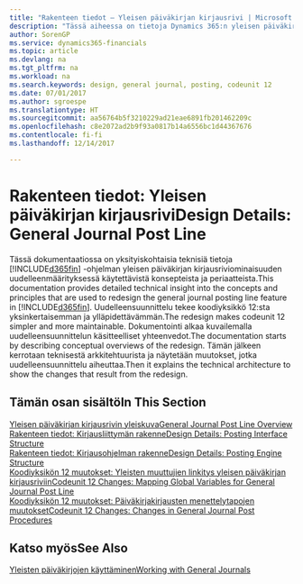 ```yaml
---
title: "Rakenteen tiedot – Yleisen päiväkirjan kirjausrivi | Microsoft Docs"
description: "Tässä aiheessa on tietoja Dynamics 365:n yleisen päiväkirjan kirjausriviominaisuuden uudelleenmäärityksessä käytettävistä käsitteistä ja periaatteista."
author: SorenGP
ms.service: dynamics365-financials
ms.topic: article
ms.devlang: na
ms.tgt_pltfrm: na
ms.workload: na
ms.search.keywords: design, general journal, posting, codeunit 12
ms.date: 07/01/2017
ms.author: sgroespe
ms.translationtype: HT
ms.sourcegitcommit: aa56764b5f3210229ad21eae6891fb201462209c
ms.openlocfilehash: c8e2072ad2b9f93a0817b14a6556bc1d44367676
ms.contentlocale: fi-fi
ms.lasthandoff: 12/14/2017

---
```

# <a name="design-details-general-journal-post-line"></a><span data-ttu-id="a4bed-103">Rakenteen tiedot: Yleisen päiväkirjan kirjausrivi</span><span class="sxs-lookup"><span data-stu-id="a4bed-103">Design Details: General Journal Post Line</span></span>
<span data-ttu-id="a4bed-104">Tässä dokumentaatiossa on yksityiskohtaisia teknisiä tietoja [!INCLUDE[d365fin](includes/d365fin_md.md)] -ohjelman yleisen päiväkirjan kirjausriviominaisuuden uudelleenmäärityksessä käytettävistä konsepteista ja periaatteista.</span><span class="sxs-lookup"><span data-stu-id="a4bed-104">This documentation provides detailed technical insight into the concepts and principles that are used to redesign the general journal posting line feature in [!INCLUDE[d365fin](includes/d365fin_md.md)].</span></span> <span data-ttu-id="a4bed-105">Uudelleensuunnittelu tekee koodiyksikkö 12:sta yksinkertaisemman ja ylläpidettävämmän.</span><span class="sxs-lookup"><span data-stu-id="a4bed-105">The redesign makes codeunit 12 simpler and more maintainable.</span></span> <span data-ttu-id="a4bed-106">Dokumentointi alkaa kuvailemalla uudelleensuunnittelun käsitteelliset yhteenvedot.</span><span class="sxs-lookup"><span data-stu-id="a4bed-106">The documentation starts by describing conceptual overviews of the redesign.</span></span> <span data-ttu-id="a4bed-107">Tämän jälkeen kerrotaan teknisestä arkkitehtuurista ja näytetään muutokset, jotka uudelleensuunnittelu aiheuttaa.</span><span class="sxs-lookup"><span data-stu-id="a4bed-107">Then it explains the technical architecture to show the changes that result from the redesign.</span></span>  

## <a name="in-this-section"></a><span data-ttu-id="a4bed-108">Tämän osan sisältö</span><span class="sxs-lookup"><span data-stu-id="a4bed-108">In This Section</span></span>  
[<span data-ttu-id="a4bed-109">Yleisen päiväkirjan kirjausrivin yleiskuva</span><span class="sxs-lookup"><span data-stu-id="a4bed-109">General Journal Post Line Overview</span></span>](design-details-general-journal-post-line-overview.md)  
[<span data-ttu-id="a4bed-110">Rakenteen tiedot: Kirjausliittymän rakenne</span><span class="sxs-lookup"><span data-stu-id="a4bed-110">Design Details: Posting Interface Structure</span></span>](design-details-posting-interface-structure.md)  
[<span data-ttu-id="a4bed-111">Rakenteen tiedot: Kirjausohjelman rakenne</span><span class="sxs-lookup"><span data-stu-id="a4bed-111">Design Details: Posting Engine Structure</span></span>](design-details-posting-engine-structure.md)  
[<span data-ttu-id="a4bed-112">Koodiyksikön 12 muutokset: Yleisten muuttujien linkitys yleisen päiväkirjan kirjausriviin</span><span class="sxs-lookup"><span data-stu-id="a4bed-112">Codeunit 12 Changes: Mapping Global Variables for General Journal Post Line</span></span>](design-details-codeunit-12-changes-mapping-global-variables-for-general-journal-post-line.md)  
[<span data-ttu-id="a4bed-113">Koodiyksikön 12 muutokset: Päiväkirjakirjausten menettelytapojen muutokset</span><span class="sxs-lookup"><span data-stu-id="a4bed-113">Codeunit 12 Changes: Changes in General Journal Post Procedures</span></span>](design-details-codeunit-12-changes-changes-in-general-journal-post-procedures.md)  

## <a name="see-also"></a><span data-ttu-id="a4bed-114">Katso myös</span><span class="sxs-lookup"><span data-stu-id="a4bed-114">See Also</span></span>  
[<span data-ttu-id="a4bed-115">Yleisten päiväkirjojen käyttäminen</span><span class="sxs-lookup"><span data-stu-id="a4bed-115">Working with General Journals</span></span>](ui-work-general-journals.md)

